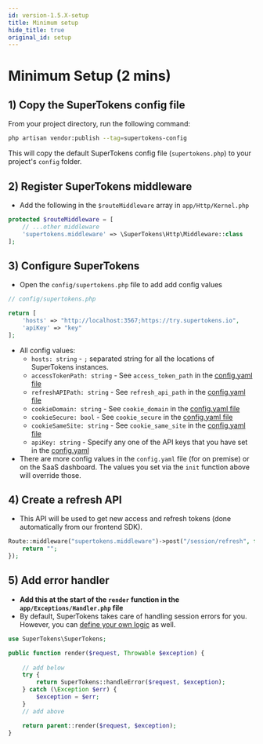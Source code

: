 ```yaml
---
id: version-1.5.X-setup
title: Minimum setup
hide_title: true
original_id: setup
---
```


# Minimum Setup (2 mins)

## 1) Copy the SuperTokens config file
From your project directory, run the following command:
```bash
php artisan vendor:publish --tag=supertokens-config
```
This will copy the default SuperTokens config file (`supertokens.php`) to your project's `config` folder.

## 2) Register SuperTokens middleware
- Add the following in the `$routeMiddleware` array in `app/Http/Kernel.php`
```php
protected $routeMiddleware = [
    // ...other middleware
    'supertokens.middleware' => \SuperTokens\Http\Middleware::class
];
```

## 3) Configure SuperTokens
- Open the `config/supertokens.php` file to add add config values
```php
// config/supertokens.php

return [
    'hosts' => "http://localhost:3567;https://try.supertokens.io",
    'apiKey' => "key"
];
```
- All config values:
    - ```hosts: string``` - `;` separated string for all the locations of SuperTokens instances.
    - ```accessTokenPath: string``` - See `access_token_path` in the [config.yaml file](/docs/community/2.5.X/configuration/core#optional-config-values)
    - ```refreshAPIPath: string``` - See `refresh_api_path` in the [config.yaml file](/docs/community/2.5.X/configuration/core#optional-config-values)
    - ```cookieDomain: string``` - See `cookie_domain` in the [config.yaml file](/docs/community/2.5.X/configuration/core#optional-config-values)
    - ```cookieSecure: bool``` - See `cookie_secure` in the [config.yaml file](/docs/community/2.5.X/configuration/core#optional-config-values)
    - ```cookieSameSite: string``` - See `cookie_same_site` in the [config.yaml file](/docs/community/2.5.X/configuration/core#optional-config-values)
    - ```apiKey: string``` - Specify any one of the API keys that you have set in the [config.yaml](/docs/community/2.5.X/configuration/core#optional-config-values) 
- There are more config values in the `config.yaml` file (for on premise) or on the SaaS dashboard. The values you set via the `init` function above will override those.


## 4) Create a refresh API
- This API will be used to get new access and refresh tokens (done automatically from our frontend SDK).
```php
Route::middleware("supertokens.middleware")->post("/session/refresh", function (Request $request) {
    return "";
});
```

## 5) Add error handler
- **Add this at the start of the `render` function in the `app/Exceptions/Handler.php` file**
- By default, SuperTokens takes care of handling session errors for you. However, you can [define your own logic](./custom_error_handling) as well.
```php
use SuperTokens\SuperTokens;

public function render($request, Throwable $exception) {
    
    // add below
    try {
        return SuperTokens::handleError($request, $exception);
    } catch (\Exception $err) {
        $exception = $err;
    }
    // add above

    return parent::render($request, $exception);
}
```